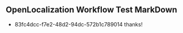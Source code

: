 ## OpenLocalization Workflow Test MarkDown
* 83fc4dcc-f7e2-48d2-94dc-572b1c789014 thanks!

<!--HONumber=Jul16_HO2-->


